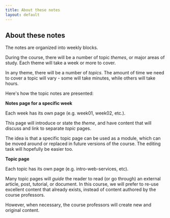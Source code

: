 ```yaml
---
title: About these notes
layout: default
---
```


## About these notes

The notes are organized into weekly blocks.

During the course, there will be a number of topic *themes*, or major areas of study. Each theme will take a week or more to cover. 

In any theme, there will be a number of *topics*. The amount of time we need to cover a topic will vary - some will take minutes, while others will take hours. 

Here's how the topic notes are presented:

**Notes page for a specific week**

Each week has its own page (e.g. week01, week02, etc.). 

This page will introduce or state the *theme*, and have content that will discuss and link to separate *topic* pages.

The idea is that a specific topic page can be used as a module, which can be moved around or replaced in future versions of the course. The editing task will hopefully be easier too.

**Topic page**

Each topic has its own page (e.g. intro-web-services, etc). 

Many topic pages will *guide* the reader to read (or go through) an external article, post, tutorial, or document. In this course, we will prefer to re-use excellent content that already exists, instead of content authored by the course professors. 

However, when necessary, the course professors will create new and original content. 
